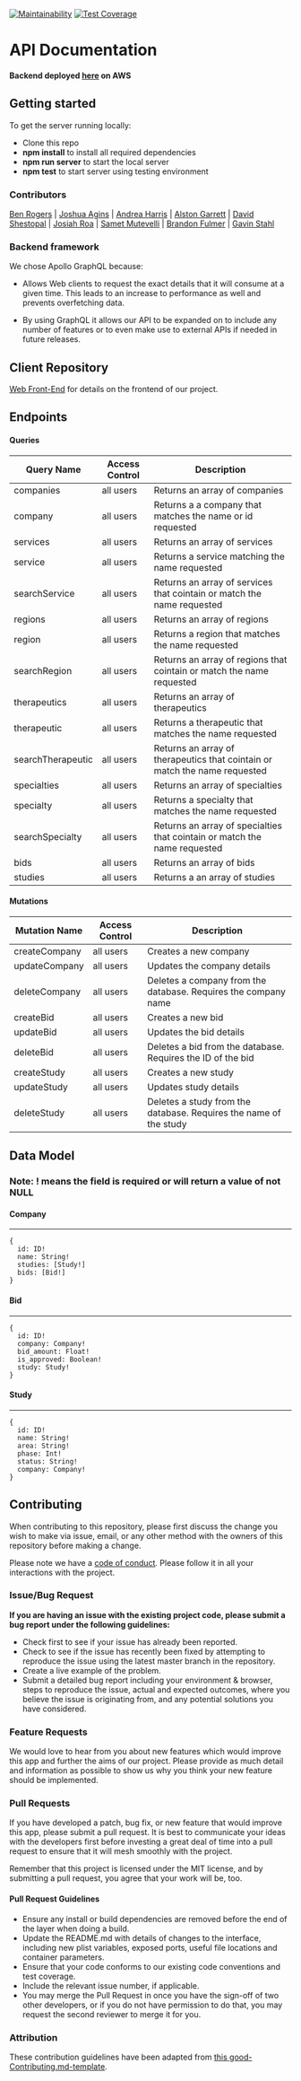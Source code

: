 [![Maintainability](https://api.codeclimate.com/v1/badges/819afd4c021b7e39f08c/maintainability)](https://codeclimate.com/github/Lambda-School-Labs/bio-bid-be/maintainability) [![Test Coverage](https://api.codeclimate.com/v1/badges/819afd4c021b7e39f08c/test_coverage)](https://codeclimate.com/github/Lambda-School-Labs/bio-bid-be/test_coverage)

# API Documentation

#### Backend deployed [here](ec2-34-195-186-223.compute-1.amazonaws.com) on AWS <br>

## Getting started

To get the server running locally:

- Clone this repo
- **npm install** to install all required dependencies
- **npm run server** to start the local server
- **npm test** to start server using testing environment

### Contributors

[Ben Rogers](https://www.github.com/thisbenrogers) | [Joshua Agins](https://www.github.com/jagins) | [Andrea Harris](https://www.github.com/aharris1012) | [Alston Garrett](https://www.github.com/neytorokx) | [David Shestopal](https://github.com/DavidShestopal) | [Josiah Roa](https://github.com/josiahroa18) | [Samet Mutevelli](https://github.com/sametweb) | [Brandon Fulmer](https://github.com/nobro777) | [Gavin Stahl](https://github.com/stahlgazer)

### Backend framework

We chose Apollo GraphQL because:

- Allows Web clients to request the exact details that it will consume at a given time. This leads to an increase to performance as well and prevents overfetching data.

- By using GraphQL it allows our API to be expanded on to include any number of features or to even make use to external APIs if needed in future releases.

## Client Repository

[Web Front-End](https://github.com/Lambda-School-Labs/bio-bid-fe) for details on the frontend of our project.

## Endpoints

#### Queries

| Query Name | Access Control | Description                   |
| ---------- | -------------- | ----------------------------- |
| companies  | all users      | Returns an array of companies |
| company  | all users      | Returns a a company that matches the name or id requested |
| services   | all users      | Returns an array of services  |
| service    | all users      | Returns a service matching the name requested |
| searchService | all users   | Returns an array of services that cointain or match the name requested |
| regions | all users | Returns an array of regions |
| region | all users | Returns a region that matches the name requested |
| searchRegion | all users | Returns an array of regions that cointain or match the name requested |
| therapeutics | all users | Returns an array of therapeutics |
| therapeutic | all users | Returns a therapeutic that matches the name requested |
| searchTherapeutic | all users | Returns an array of therapeutics that cointain or match the name requested |
| specialties | all users | Returns an array of specialties |
| specialty | all users | Returns a specialty that matches the name requested |
| searchSpecialty | all users | Returns an array of specialties that cointain or match the name requested |
| bids       | all users      | Returns an array of bids      |
| studies    | all users      | Returns a an array of studies |

#### Mutations

| Mutation Name | Access Control | Description                                                       |
| ------------- | -------------- | ----------------------------------------------------------------- |
| createCompany | all users      | Creates a new company                                             |
| updateCompany | all users      | Updates the company details                                       |
| deleteCompany | all users      | Deletes a company from the database. Requires the company name    |
| createBid     | all users      | Creates a new bid                                                 |
| updateBid     | all users      | Updates the bid details                                           |
| deleteBid     | all users      | Deletes a bid from the database. Requires the ID of the bid       |
| createStudy   | all users      | Creates a new study                                               |
| updateStudy   | all users      | Updates study details                                             |
| deleteStudy   | all users      | Deletes a study from the database. Requires the name of the study |

## Data Model

### Note: ! means the field is required or will return a value of not NULL

#### Company

---

```
{
  id: ID!
  name: String!
  studies: [Study!]
  bids: [Bid!]
}
```

#### Bid

---

```
{
  id: ID!
  company: Company!
  bid_amount: Float!
  is_approved: Boolean!
  study: Study!
}
```

#### Study

---

```
{
  id: ID!
  name: String!
  area: String!
  phase: Int!
  status: String!
  company: Company!
}
```

## Contributing

When contributing to this repository, please first discuss the change you wish to make via issue, email, or any other method with the owners of this repository before making a change.

Please note we have a [code of conduct](./code_of_conduct.md). Please follow it in all your interactions with the project.

### Issue/Bug Request

**If you are having an issue with the existing project code, please submit a bug report under the following guidelines:**

- Check first to see if your issue has already been reported.
- Check to see if the issue has recently been fixed by attempting to reproduce the issue using the latest master branch in the repository.
- Create a live example of the problem.
- Submit a detailed bug report including your environment & browser, steps to reproduce the issue, actual and expected outcomes, where you believe the issue is originating from, and any potential solutions you have considered.

### Feature Requests

We would love to hear from you about new features which would improve this app and further the aims of our project. Please provide as much detail and information as possible to show us why you think your new feature should be implemented.

### Pull Requests

If you have developed a patch, bug fix, or new feature that would improve this app, please submit a pull request. It is best to communicate your ideas with the developers first before investing a great deal of time into a pull request to ensure that it will mesh smoothly with the project.

Remember that this project is licensed under the MIT license, and by submitting a pull request, you agree that your work will be, too.

#### Pull Request Guidelines

- Ensure any install or build dependencies are removed before the end of the layer when doing a build.
- Update the README.md with details of changes to the interface, including new plist variables, exposed ports, useful file locations and container parameters.
- Ensure that your code conforms to our existing code conventions and test coverage.
- Include the relevant issue number, if applicable.
- You may merge the Pull Request in once you have the sign-off of two other developers, or if you do not have permission to do that, you may request the second reviewer to merge it for you.

### Attribution

These contribution guidelines have been adapted from [this good-Contributing.md-template](https://gist.github.com/PurpleBooth/b24679402957c63ec426).
